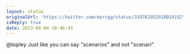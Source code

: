 ```yaml
---
layout: status
originalUrl: 'https://twitter.com/marcgg/status/319762952918024192'
isReply: true
date: 2013-04-04 10:46:43
---
```


@topley Just like you can say "scenarios" and not "scenari"
